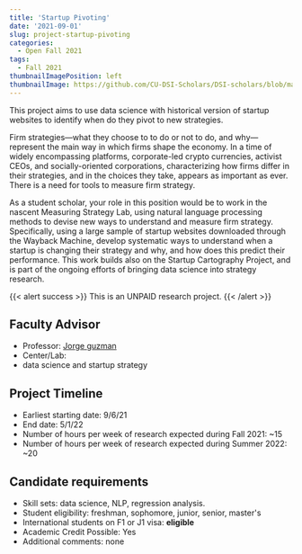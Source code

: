 ```yaml
---
title: 'Startup Pivoting'
date: '2021-09-01'
slug: project-startup-pivoting
categories:
  - Open Fall 2021
tags:
  - Fall 2021
thumbnailImagePosition: left
thumbnailImage: https://github.com/CU-DSI-Scholars/DSI-scholars/blob/main/img/search_engine.png
---
```

This project aims to use data science with historical version of startup websites to identify when do they pivot to new strategies.

Firm strategies—what they choose to to do or not to do, and why—represent the main way in which firms shape the economy. In a time of widely encompassing platforms, corporate-led crypto currencies, activist CEOs, and socially-oriented corporations, characterizing how firms differ in their strategies, and in the choices they take, appears as important as ever. There is a need for tools to measure firm strategy. 

As a student scholar, your role in this position would be to work in the nascent Measuring Strategy Lab, using natural language processing methods to devise new ways to understand and measure firm strategy.  Specifically, using a large sample of startup websites downloaded through the Wayback Machine, develop systematic ways to understand when a startup is changing their strategy and why, and how does this predict their performance.  This work builds also on the Startup Cartography Project, and is part of the ongoing efforts of bringing data science into strategy research.

<!--more-->

{{< alert success >}}
This is an UNPAID research project.
{{< /alert >}}

## Faculty Advisor
+ Professor: [Jorge guzman](www.jorgeguzman.co)
+ Center/Lab: 
+ data science and startup strategy

## Project Timeline
+ Earliest starting date: 9/6/21
+ End date: 5/1/22
+ Number of hours per week of research expected during Fall 2021: ~15
+ Number of hours per week of research expected during Summer 2022: ~20

## Candidate requirements
+ Skill sets: data science, NLP, regression analysis.
+ Student eligibility: freshman, sophomore, junior, senior, master's
+ International students on F1 or J1 visa: **eligible**
+ Academic Credit Possible: Yes
+ Additional comments: none

